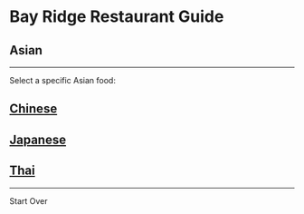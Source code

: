 # Bay Ridge Restaurant Guide
## Asian
---
Select a specific Asian food:
## [Chinese](../chinese.md)
## [Japanese](../japanese.md)
## [Thai](../thai.md)
---
Start Over